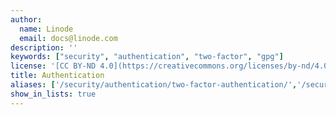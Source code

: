 ```yaml
---
author:
  name: Linode
  email: docs@linode.com
description: ''
keywords: ["security", "authentication", "two-factor", "gpg"]
license: '[CC BY-ND 4.0](https://creativecommons.org/licenses/by-nd/4.0)'
title: Authentication
aliases: ['/security/authentication/two-factor-authentication/','/security/authentication/']
show_in_lists: true
---
```

